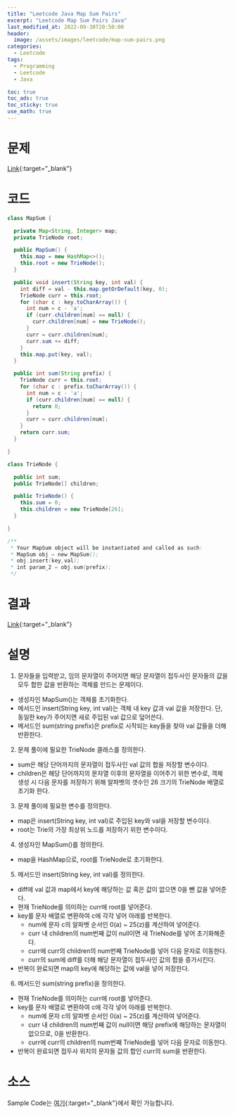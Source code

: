 ```yaml
---
title: "Leetcode Java Map Sum Pairs"
excerpt: "Leetcode Map Sum Pairs Java"
last_modified_at: 2022-09-30T20:50:00
header:
  image: /assets/images/leetcode/map-sum-pairs.png
categories:
  - Leetcode
tags:
  - Programming
  - Leetcode
  - Java

toc: true
toc_ads: true
toc_sticky: true
use_math: true
---
```

# 문제
[Link](https://leetcode.com/problems/map-sum-pairs){:target="_blank"}

# 코드
```java
class MapSum {

  private Map<String, Integer> map;
  private TrieNode root;

  public MapSum() {
    this.map = new HashMap<>();
    this.root = new TrieNode();
  }

  public void insert(String key, int val) {
    int diff = val - this.map.getOrDefault(key, 0);
    TrieNode curr = this.root;
    for (char c : key.toCharArray()) {
      int num = c - 'a';
      if (curr.children[num] == null) {
        curr.children[num] = new TrieNode();
      }
      curr = curr.children[num];
      curr.sum += diff;
    }
    this.map.put(key, val);
  }

  public int sum(String prefix) {
    TrieNode curr = this.root;
    for (char c : prefix.toCharArray()) {
      int num = c - 'a';
      if (curr.children[num] == null) {
        return 0;
      }
      curr = curr.children[num];
    }
    return curr.sum;
  }

}

class TrieNode {

  public int sum;
  public TrieNode[] children;

  public TrieNode() {
    this.sum = 0;
    this.children = new TrieNode[26];
  }

}

/**
 * Your MapSum object will be instantiated and called as such:
 * MapSum obj = new MapSum();
 * obj.insert(key,val);
 * int param_2 = obj.sum(prefix);
 */
```

# 결과
[Link](https://leetcode.com/submissions/detail/812008967/){:target="_blank"}

# 설명
1. 문자들을 입력받고, 임의 문자열이 주어지면 해당 문자열이 접두사인 문자들의 값을 모두 합한 값을 반환하는 객체를 만드는 문제이다.
- 생성자인 MapSum()는 객체를 초기화한다.
- 메서드인 insert(String key, int val)는 객체 내 key 값과 val 값을 저장한다. 단, 동일한 key가 주어지면 새로 주입된 val 값으로 덮어쓴다.
- 메서드인 sum(string prefix)은 prefix로 시작되는 key들을 찾아 val 값들을 더해 반환한다.

2. 문제 풀이에 필요한 TrieNode 클래스를 정의한다.
- sum은 해당 단어까지의 문자열이 접두사인 val 값의 합을 저장할 변수이다.
- children은 해당 단어까지의 문자열 이후의 문자열을 이어주기 위한 변수로, 객체 생성 시 다음 문자를 저장하기 위해 알파벳의 갯수인 26 크기의 TrieNode 배열로 초기화 한다.

3. 문제 풀이에 필요한 변수를 정의한다.
- map은 insert(String key, int val)로 주입된 key와 val을 저장할 변수이다.
- root는 Trie의 가장 최상위 노드를 저장하기 위한 변수이다.

4. 생성자인 MapSum()를 정의한다.
- map을 HashMap으로, root를 TrieNode로 초기화한다.

5. 메서드인 insert(String key, int val)를 정의한다.
- diff에 val 값과 map에서 key에 해당하는 값 혹은 값이 없으면 0을 뺀 값을 넣어준다.
- 현재 TrieNode를 의미하는 curr에 root를 넣어준다.
- key를 문자 배열로 변환하여 c에 각각 넣어 아래를 반복한다.
  - num에 문자 c의 알파벳 순서인 0(a) ~ 25(z)를 계산하여 넣어준다.
  - curr 내 children의 num번째 값이 null이면 새 TrieNode를 넣어 초기화해준다.
  - curr에 curr의 children의 num번째 TrieNode를 넣어 다음 문자로 이동한다.
  - curr의 sum에 diff를 더해 해당 문자열이 접두사인 값의 합을 증가시킨다.
- 반복이 완료되면 map의 key에 해당하는 값에 val을 넣어 저장한다.

6. 메서드인 sum(string prefix)을 정의한다.
- 현재 TrieNode를 의미하는 curr에 root를 넣어준다.
- key를 문자 배열로 변환하여 c에 각각 넣어 아래를 반복한다.
  - num에 문자 c의 알파벳 순서인 0(a) ~ 25(z)를 계산하여 넣어준다.
  - curr 내 children의 num번째 값이 null이면 해당 prefix에 해당하는 문자열이 없으므로, 0을 반환한다.
  - curr에 curr의 children의 num번째 TrieNode를 넣어 다음 문자로 이동한다.
- 반복이 완료되면 접두사 위치의 문자들 값의 합인 curr의 sum을 반환한다.

# 소스
Sample Code는 [여기](https://github.com/GracefulSoul/leetcode/blob/master/src/main/java/gracefulsoul/problems/MapSumPairs.java){:target="_blank"}에서 확인 가능합니다.